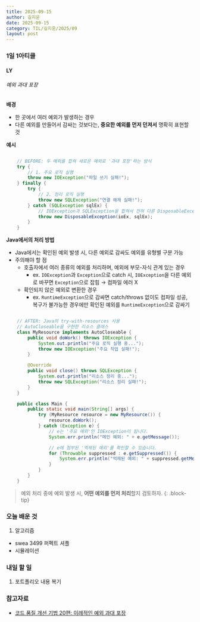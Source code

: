 ```yaml
---
title: 2025-09-15
author: 길지운
date: 2025-09-15
category: TIL/길지운/2025/09
layout: post
---
```


### 1일 1아티클
#### LY
###### 예외 과대 포장
**배경**
- 한 곳에서 여러 예외가 발생하는 경우
- 다른 예외를 만들어서 감싸는 것보다는, **중요한 예외를 먼저 던져서** 명확히 표현할 것
  
**예시**
```java

    // BEFORE: 두 예외를 합쳐 새로운 예외로 '과대 포장'하는 방식
    try {
        // 1. 주요 로직 실행
        throw new IOException("파일 쓰기 실패!");
    } finally {
        try {
            // 2. 정리 로직 실행
            throw new SQLException("연결 해제 실패!");
        } catch (SQLException sqlEx) {
            // IOException과 SQLException을 합쳐서 전혀 다른 DisposableException을 던짐
            throw new DisposableException(ioEx, sqlEx);
        }
    }

```
  
**Java에서의 처리 방법**
- Java에서는 확인된 예외 발생 시, 다른 예외로 감싸도 예외를 유형별 구분 가능
- 주의해야 할 점
  - 호출자에서 여러 종류의 예외를 처리하며, 예외에 부모-자식 관계 있는 경우
    - ex. `IOException`과 `Exception`으로 catch 시, `IOException`을 다른 예외로 바꾸면 `Exception`으로 잡힘 → 컴파일 에러 X
  - 확인되지 않은 예외로 변환한 경우
    - ex. `RuntimeException`으로 감싸면 catch/throws 없이도 컴파일 성공, 복구가 불가능한 경우에만 확인된 예외를 `RuntimeException`으로 감싸기
  
```java

    // AFTER: Java의 try-with-resources 사용
    // AutoCloseable을 구현한 리소스 클래스
    class MyResource implements AutoCloseable {
        public void doWork() throws IOException {
            System.out.println("주요 로직 실행 중...");
            throw new IOException("주요 작업 실패!");
        }

        @Override
        public void close() throws SQLException {
            System.out.println("리소스 정리 중...");
            throw new SQLException("리소스 정리 실패!");
        }
    }

    public class Main {
        public static void main(String[] args) {
            try (MyResource resource = new MyResource()) {
                resource.doWork();
            } catch (Exception e) {
                // e는 '주요 예외'인 IOException이 됩니다.
                System.err.println("메인 예외: " + e.getMessage());

                // e에 첨부된 '억제된 예외'를 확인할 수 있습니다.
                for (Throwable suppressed : e.getSuppressed()) {
                    System.err.println("억제된 예외: " + suppressed.getMessage());
                }
            }
        }
    }

```
  
> 예외 처리 중에 예외 발생 시, **어떤 예외를 먼저 처리**할지 검토하자.
{: .block-tip}
  
### 오늘 배운 것
1. 알고리즘
  - swea 3499 퍼펙트 셔플
  - 시뮬레이션
  
### 내일 할 일
1. 포트폴리오 내용 복기
  
### 참고자료
- [코드 품질 개선 기법 20편: 이례적인 예외 과대 포장](https://techblog.lycorp.co.jp/ko/techniques-for-improving-code-quality-20)